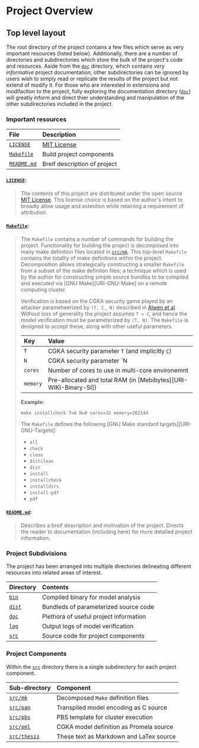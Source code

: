   Project Overview
====================

## Top level layout

The root directory of the project contains a few files which serve as very important resources (listed below).
Additionally, there are a number of directories and subdirectories which store the bulk of the project's code and resources.
Aside from the [`doc`][REPO-URI-doc] directory, which contains *very informative* project documentation, other subdirectories can be ignored by users wish to simply read or replicate the results of the project but not extend of modify it.
For those who are interested in extensiona and modifaction to the project, fully exploring the documentation directory ([`doc`][REPO-URI-doc]) will greatly inform and direct thier understanding and manipulation of the other subdirectories included in the project.


### Important resources

| File                              | Description                  |
| :-------------------------------- | :--------------------------- |
| [`LICENSE`  ][REPO-URI-LICENSE]   | [MIT License][SPDX-MIT]      |
| [`Makefile` ][REPO-URI-Makefile]  | Build project components     |
| [`README.md`][REPO-URI-README.md] | Breif description of project |


#### [`LICENSE`][REPO-URI-LICENSE]:  
> The contents of this project are distributed under the open source [MIT License][SPDX-MIT].
> This license choice is based on the author's intent to broadly allow usage and extention while retaining a requirement of attribution.


#### [`Makefile`][REPO-URI-Makefile]:  
> The `Makefile` contains a number of commands for building the project.
> Functionality for building the project is decomposed into many make definition files located in [`src/mk`][REPO-URI-src-mk].
> This top-level `Makefile` contains the totality of make definitions within the project.
> Decomposition allows strategically constructing a smaller `Makefile` from a subset of the make definiton files; a technique which is used by the author for constructing simple source bundles to be compiled and executed via [GNU Make][URI-GNU-Make] on a remote computing cluster.
> 
> Verification is based on the CGKA security game played by an attacker parametwerized by `(T, C, N)` described in [Alwen et al][DOI-00].
> Without loss of generality the project assumes `T = C`, and hence the model verification must be parameterized by `(T, N)`.
> The `Makefile` is designed to accept these, along with other useful parameters.
>
> | Key      | Value                                                            |
> | :------- | :----------------------------------------------------------------|
> | `T`      | CGKA security parameter `T` (and implicitly `C`)                 |
> | `N`      | CGKA security parameter `N                                       |
> | `cores`  | Number of cores to use in multi-core environemnt                 |
> | `memory` | Pre-allocated and total RAM (in [Mebibytes][URI-WIKI-Binary-SI]) |
>
> **Example:**
> ```
> make installcheck T=6 N=8 cores=32 memory=262144
> ```
>
> The `Makefile` defines the following [GNU Make standard targets][URI-GNU-Targets]:
>
> - `all`
> - `check`
> - `clean`
> - `distclean`
> - `dist`
> - `install`
> - `installcheck`
> - `installdirs`
> - `install-pdf`
> - `pdf`


#### [`README.md`][REPO-URI-README.md]:  
> Describes a breif description and motivation of the project.
> Directs the reader to documentation (including here) for more detailed project information.


### Project Subdivisions

The project has been arranged into multiple directories delineating different resources into related areas of interest.

| Directory               | Contents                               |
| :---------------------- | :------------------------------------- |
| [`bin` ][REPO-URI-bin ] | Compiled binary for model analysis     |
| [`dist`][REPO-URI-dist] | Bundleds of parameterized source code  |
| [`doc` ][REPO-URI-doc ] | Plethora of useful project information |
| [`log` ][REPO-URI-log ] | Output logs of model verification      |
| [`src` ][REPO-URI-src ] | Source code for project components     |


### Project Components

Within the [`src`][REPO-URI-src] directory there is a single subdirectory for each project component.

| Sub-directory                       | Component                               |
| :---------------------------------- | :-------------------------------------- |
| [`src/mk`    ][REPO-URI-src-mk    ] | Decomposed `Make` definition files      |
| [`src/pan`   ][REPO-URI-src-pan   ] | Transpiled model encoding as C source   |
| [`src/pbs`   ][REPO-URI-src-pbs   ] | PBS template for cluster execution      |
| [`src/pml`   ][REPO-URI-src-pml   ] | CGKA model definition as Promela source |
| [`src/thesis`][REPO-URI-src-thesis] | These text as Markdown and LaTex source |


[DOI-00]: https://doi.org/10.1007/978-3-030-56784-2_9
[GNU-Make]:    https://www.gnu.org/software/make/
[GNU-Targets]: https://www.gnu.org/software/make/manual/html_node/Standard-Targets.html#Standard-Targets
[SPDX-MIT]: https://spdx.org/licenses/MIT.html
[WIKI-Binary-SI]: https://en.wikipedia.org/wiki/Binary_prefix

[REPO-URI-LICENSE   ]: https://github.com/recursion-ninja/masters-thesis/blob/master/doc/LICENSE
[REPO-URI-Makefile  ]: https://github.com/recursion-ninja/masters-thesis/blob/master/Makefile
[REPO-URI-README.md ]: https://github.com/recursion-ninja/masters-thesis#readme
[REPO-URI-bin       ]: https://github.com/recursion-ninja/masters-thesis/tree/master/bin
[REPO-URI-dist      ]: https://github.com/recursion-ninja/masters-thesis/tree/master/dist
[REPO-URI-doc       ]: https://github.com/recursion-ninja/masters-thesis/tree/master/doc
[REPO-URI-log       ]: https://github.com/recursion-ninja/masters-thesis/tree/master/log
[REPO-URI-src       ]: https://github.com/recursion-ninja/masters-thesis/tree/master/src
[REPO-URI-src-mk    ]: https://github.com/recursion-ninja/masters-thesis/tree/master/src/mk
[REPO-URI-src-pan   ]: https://github.com/recursion-ninja/masters-thesis/tree/master/src/pan
[REPO-URI-src-pbs   ]: https://github.com/recursion-ninja/masters-thesis/tree/master/src/pbs
[REPO-URI-src-pml   ]: https://github.com/recursion-ninja/masters-thesis/tree/master/src/pml
[REPO-URI-src-thesis]: https://github.com/recursion-ninja/masters-thesis/tree/master/src/thesis
